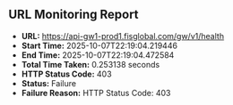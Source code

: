 ## URL Monitoring Report

- **URL:** https://api-gw1-prod1.fisglobal.com/gw/v1/health
- **Start Time:** 2025-10-07T22:19:04.219446
- **End Time:** 2025-10-07T22:19:04.472584
- **Total Time Taken:** 0.253138 seconds
- **HTTP Status Code:** 403
- **Status:** Failure
- **Failure Reason:** HTTP Status Code: 403
